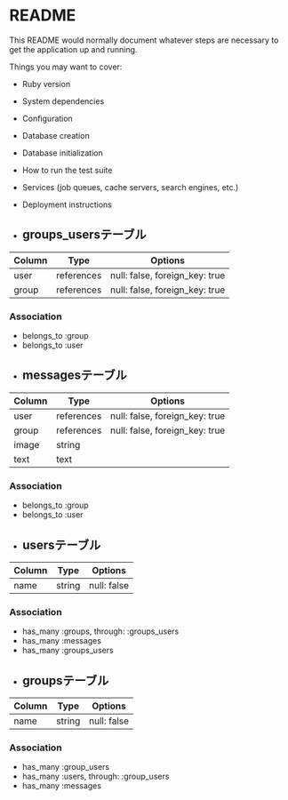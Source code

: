 # README

This README would normally document whatever steps are necessary to get the
application up and running.

Things you may want to cover:

* Ruby version

* System dependencies

* Configuration

* Database creation

* Database initialization

* How to run the test suite

* Services (job queues, cache servers, search engines, etc.)

* Deployment instructions

* ## groups_usersテーブル

|Column|Type|Options|
|------|----|-------|
|user|references|null: false, foreign_key: true|
|group|references|null: false, foreign_key: true|

### Association
- belongs_to :group
- belongs_to :user

* ## messagesテーブル

|Column|Type|Options|
|------|----|-------|
|user|references|null: false, foreign_key: true|
|group|references|null: false, foreign_key: true|
|image|string|
|text|text|


### Association
- belongs_to :group
- belongs_to :user


* ## usersテーブル

|Column|Type|Options|
|------|----|-------|
|name|string|null: false|

### Association
- has_many :groups, through: :groups_users
- has_many :messages
- has_many :groups_users


* ## groupsテーブル

|Column|Type|Options|
|------|----|-------|
|name|string|null: false|


### Association
- has_many :group_users
- has_many :users, through: :group_users
- has_many :messages

